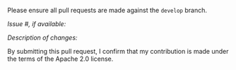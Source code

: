 Please ensure all pull requests are made against the `develop` branch.

*Issue #, if available:*

*Description of changes:*

By submitting this pull request, I confirm that my contribution is made under the terms of the Apache 2.0 license.
